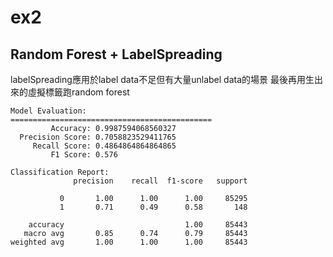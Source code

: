 # ex2
## Random Forest + LabelSpreading
labelSpreading應用於label data不足但有大量unlabel data的場景
最後再用生出來的虛擬標籤跑random forest
```
Model Evaluation:
=============================================
         Accuracy: 0.9987594068560327
  Precision Score: 0.7058823529411765
     Recall Score: 0.4864864864864865
         F1 Score: 0.576

Classification Report:
              precision    recall  f1-score   support

           0       1.00      1.00      1.00     85295
           1       0.71      0.49      0.58       148

    accuracy                           1.00     85443
   macro avg       0.85      0.74      0.79     85443
weighted avg       1.00      1.00      1.00     85443
```